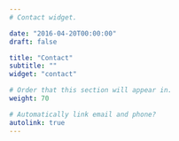 ```yaml
---
# Contact widget.

date: "2016-04-20T00:00:00"
draft: false

title: "Contact"
subtitle: ""
widget: "contact"

# Order that this section will appear in.
weight: 70

# Automatically link email and phone?
autolink: true
---
```


